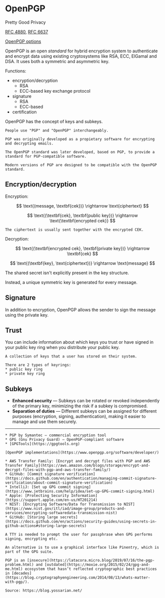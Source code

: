 # OpenPGP

Pretty Good Privacy

[RFC 4880](https://datatracker.ietf.org/doc/html/rfc4880), [RFC 6637](https://datatracker.ietf.org/doc/html/rfc6637)

[OpenPGP options](https://www.gnupg.org/(es)/documentation/manuals/gnupg/OpenPGP-Options.html)

OpenPGP is an open _standard_ for hybrid encryption system to authenticate and encrypt data using existing cryptosystems like RSA, ECC, ElGamal and DSA. It uses both a symmetric and asymmetric key.

Functions:

* encryption/decryption
  * RSA
  * ECC-based key exchange protocol
* signature
  * RSA
  * ECC-based
* certification

OpenPGP has the concept of keys and subkeys.

```admonish note title="OpenPGP vs. PGP"
People use "PGP" and "OpenPGP" interchangeably.

PGP was originally developed as a propietary software for encrypting and decrypting emails.

The OpenPGP standard was later developed, based on PGP, to provide a standard for PGP-compatible software.

Modern versions of PGP are designed to be compatible with the OpenPGP standard.
```

## Encryption/decryption

Encryption:

$$
\text{(message, \textbf{cek})} \rightarrow \text{ciphertext}
$$

$$
\text{(\textbf{cek}, \textbf{public key})} \rightarrow \text{\textbf{encrypted cek}}
$$

~~~admonish note
The ciphertext is usually sent together with the encrypted CEK. 
~~~

Decryption:

$$
\text{(\textbf{encrypted cek}, \textbf{private key})} \rightarrow \textbf{cek}
$$

$$
\text{(\textbf{key}, \text{ciphertext})} \rightarrow \text{message}
$$

The shared secret isn't explicitly present in the key structure. 

Instead, a unique symmetric key is generated for every message.

## Signature

In addition to encryption, OpenPGP allows the sender to sign the message using the private key.

## Trust

You can include information about which keys you trust or have signed in your public key ring when you distribute your public key.

~~~admonish note title="Keyring"
A collection of keys that a user has stored on their system.

There are 2 types of keyrings:
* public key ring
* private key ring
~~~

## Subkeys

* **Enhanced security** — Subkeys can be rotated or revoked independently of the primary key, minimizing the risk if a subkey is compromised.
* **Separation of duties** — Different subkeys can be assigned for different purposes (encryption, signing, authentication), making it easier to manage and use them securely.

---

```admonish info title="Implementations"
* PGP by Symantec — commercial encryption tool
* GPG (Gnu Privacy Guard) — OpenPGP-compliant software
* [GPGTools](https://gpgtools.org)

[OpenPGP implementations](https://www.openpgp.org/software/developer/)
```

```admonish question title="Who's using PGP?"
* AWS Transfer Family: [Encrypt and decrypt files with PGP and AWS Transfer Family](https://aws.amazon.com/blogs/storage/encrypt-and-decrypt-files-with-pgp-and-aws-transfer-family/)
* GitHub: [Commit signature verification](https://docs.github.com/en/authentication/managing-commit-signature-verification/about-commit-signature-verification)
* IntelliJ: [Set up GPG commit signing](https://www.jetbrains.com/help/idea/set-up-GPG-commit-signing.html)
* Apple: [Protecting Security Information](https://support.apple.com/en-us/HT201214)
* NIST: [Encrypting Software/Data for Transmission to NIST](https://www.nist.gov/itl/iad/image-group/products-and-services/encrypting-softwaredata-transmission-nist)
* GitHub: [Storing large secrets](https://docs.github.com/en/actions/security-guides/using-secrets-in-github-actions#storing-large-secrets)
```

~~~admonish question title="Why does GPG require TTY? What is a GPG agent?"
A TTY is needed to prompt the user for passphrase when GPG performs signing, encrypting etc.

An alternative is to use a graphical interface like Pinentry, which is part of the GPG suite.
~~~

```admonish warning
PGP is an [insecure](https://latacora.micro.blog/2019/07/16/the-pgp-problem.html) and [outdated](https://moxie.org/2015/02/24/gpg-and-me.html) ecosystem that hasn’t reflected cryptographic best practices in [decades](https://blog.cryptographyengineering.com/2014/08/13/whats-matter-with-pgp/).

Source: https://blog.yossarian.net/
```
